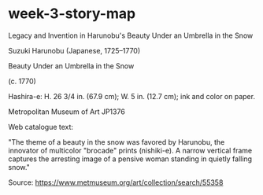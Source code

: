 # week-3-story-map
Legacy and Invention in Harunobu's Beauty Under an Umbrella in the Snow

Suzuki Harunobu (Japanese, 1725–1770)

Beauty Under an Umbrella in the Snow

(c. 1770)

Hashira-e: H. 26 3/4 in. (67.9 cm); W. 5 in. (12.7 cm); ink and color on paper.

Metropolitan Museum of Art JP1376

Web catalogue text:

"The theme of a beauty in the snow was favored by Harunobu, the innovator of multicolor "brocade" prints (nishiki-e). A narrow vertical frame captures the arresting image of a pensive woman standing in quietly falling snow."

Source: https://www.metmuseum.org/art/collection/search/55358
